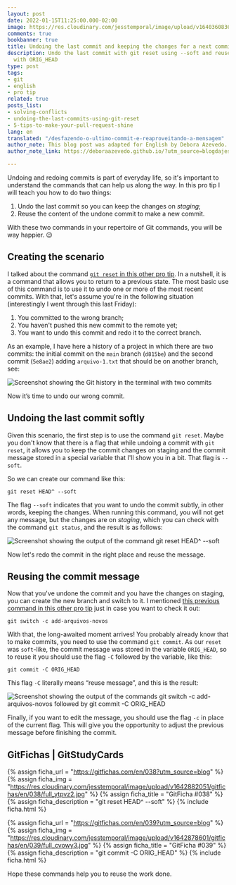 ```yaml
---
layout: post
date: 2022-01-15T11:25:00.000-02:00
image: https://res.cloudinary.com/jesstemporal/image/upload/v1640360836/covers/pro_tip_voc9gk.png
comments: true
bookbanner: true
title: Undoing the last commit and keeping the changes for a next commit
description: Undo the last commit with git reset using --soft and reuse the message
  with ORIG_HEAD
type: post
tags:
- git
- english
- pro tip
related: true
posts_list:
- solving-conflicts
- undoing-the-last-commits-using-git-reset
- 5-tips-to-make-your-pull-request-shine
lang: en
translated: "/desfazendo-o-ultimo-commit-e-reaproveitando-a-mensagem"
author_note: This blog post was adapted for English by Debora Azevedo.
author_note_link: https://deboraazevedo.github.io/?utm_source=blogdajess

---
```

Undoing and redoing commits is part of everyday life, so it's important to understand the commands that can help us along the way. In this pro tip I will teach you how to do two things:

1. Undo the last commit so you can keep the changes on *staging*;
1. Reuse the content of the undone commit to make a new commit.

With these two commands in your repertoire of Git commands, you will be way happier. 😉

## Creating the scenario

I talked about the command [`git reset` in this other pro tip](https://jtemporal.com/undoing-the-last-commits-using-git-reset). In a nutshell, it is a command that allows you to return to a previous state. The most basic use of this command is to use it to undo one or more of the most recent commits. With that, let's assume you're in the following situation (interestingly I went through this last Friday):

1. You committed to the wrong branch;
1. You haven't pushed this new commit to the remote yet;
1. You want to undo this commit and redo it to the correct branch.

As an example, I have here a history of a project in which there are two commits: the initial commit on the `main` branch (`d815be`) and the second commit (`5e8ae2`) adding `arquivo-1.txt` that should be on another branch, see:

![Screenshot showing the Git history in the terminal with two commits](https://res.cloudinary.com/jesstemporal/image/upload/v1642213678/git-reset/git-reset-fig-8_vr3e1u.png)

Now it’s time to undo our wrong commit.

## Undoing the last commit softly

Given this scenario, the first step is to use the command `git reset`. Maybe you don't know that there is a flag that while undoing a commit with `git reset`, it allows you to keep the commit changes on staging and the commit message stored in a special variable that I'll show you in a bit. That flag is `--soft`.

So we can create our command like this:

```console
git reset HEAD^ --soft
```

The flag `--soft` indicates that you want to undo the commit subtly, in other words, keeping the changes. When running this command, you will not get any message, but the changes are on *staging*, which you can check with the command `git status`, and the result is as follows:

![Screenshot showing the output of the command git reset HEAD^ --soft](https://res.cloudinary.com/jesstemporal/image/upload/v1642213678/git-reset/git-reset-fig-9_xbmaen.png)

Now let's redo the commit in the right place and reuse the message.

## Reusing the commit message

Now that you've undone the commit and you have the changes on staging, you can create the new branch and switch to it. I mentioned [this previous command in this other pro tip](https://jtemporal.com/creating-a-new-branch-and-switching-to-it-with-only-one-command/) just in case you want to check it out:

```console
git switch -c add-arquivos-novos
```

With that, the long-awaited moment arrives! You probably already know that to make commits, you need to use the command `git commit`. As our `reset` was `soft`-like, the commit message was stored in the variable `ORIG_HEAD`, so to reuse it you should use the flag `-C` followed by the variable, like this:

```console
git commit -C ORIG_HEAD
```

This flag `-C` literally means “reuse message”, and this is the result:

![Screenshot showing the output of the commands git switch -c add-arquivos-novos followed by git commit -C ORIG_HEAD](https://res.cloudinary.com/jesstemporal/image/upload/v1642213677/git-reset/git-reset-fig-10_zaqvse.png)

Finally, if you want to edit the message, you should use the flag `-c` in place of the current flag. This will give you the opportunity to adjust the previous message before finishing the commit.

## GitFichas | GitStudyCards

{% assign ficha_url = "https://gitfichas.com/en/038?utm_source=blog" %}
{% assign ficha_img = "https://res.cloudinary.com/jesstemporal/image/upload/v1642882051/gitfichas/en/038/full_ytpvz2.jpg" %}
{% assign ficha_title = "GitFicha #038" %}
{% assign ficha_description = "git reset HEAD^ --soft" %}
{% include ficha.html %}

{% assign ficha_url = "https://gitfichas.com/en/039?utm_source=blog" %}
{% assign ficha_img = "https://res.cloudinary.com/jesstemporal/image/upload/v1642878601/gitfichas/en/039/full_cvowy3.jpg" %}
{% assign ficha_title = "GitFicha #039" %}
{% assign ficha_description = "git commit -C ORIG_HEAD" %}
{% include ficha.html %}

Hope these commands help you to reuse the work done.